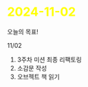 # <span style="color:yellow">2024-11-02</span>
오늘의 목표!

11/02
1. 3주차 미션 최종 리팩토링
2. 소감문 작성
3. 오브젝트 책 읽기

